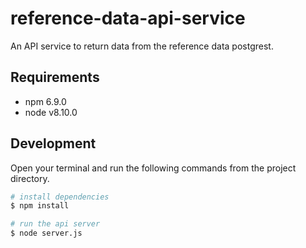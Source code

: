 # reference-data-api-service
An API service to return data from the reference data postgrest.

## Requirements
* npm 6.9.0
* node v8.10.0

## Development
Open your terminal and run the following commands from the project directory.

```bash
# install dependencies
$ npm install

# run the api server
$ node server.js
```
